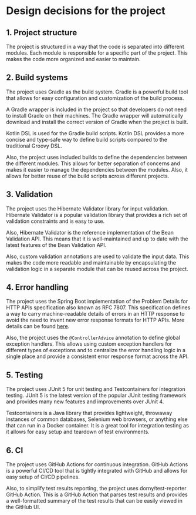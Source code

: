 # Design decisions for the project

## 1. Project structure

The project is structured in a way that the code is separated into different modules. Each module is
responsible for a specific part of the project. This makes the code more organized and easier to
maintain.

## 2. Build systems

The project uses Gradle as the build system. Gradle is a powerful build tool that allows for easy
configuration and customization of the build process.

A Gradle wrapper is included in the project so that developers do not need to install Gradle on
their machines. The Gradle wrapper will automatically download and install the correct version of
Gradle when the project is built.

Kotlin DSL is used for the Gradle build scripts. Kotlin DSL provides a more concise and type-safe
way to define build scripts compared to the traditional Groovy DSL.

Also, the project uses included builds to define the dependencies between the different modules.
This allows for better separation of concerns and makes it easier to manage the dependencies between
the modules. Also, it allows for better reuse of the build scripts across different projects.

## 3. Validation

The project uses the Hibernate Validator library for input validation. Hibernate Validator is a
popular validation library that provides a rich set of validation constraints and is easy to use.

Also, Hibernate Validator is the reference implementation of the Bean Validation API. This means
that
it is well-maintained and up to date with the latest features of the Bean Validation API.

Also, custom validation annotations are used to validate the input data. This makes the code more
readable and maintainable by encapsulating the validation logic in a separate module that can be
reused across the project.

## 4. Error handling

The project uses the Spring Boot implementation of the Problem Details for HTTP APIs specification
also known as RFC 7807. This specification defines a way to carry machine-readable details of errors
in an HTTP response to avoid the need to invent new error response formats for HTTP APIs.
More details can be found [here](https://tools.ietf.org/html/rfc7807).

Also, the project uses the `@ControllerAdvice` annotation to define global exception handlers. This
allows using custom exception handlers for different types of exceptions and to centralize the
error handling logic in a single place and provide a consistent error response format across the
API.

## 5. Testing

The project uses JUnit 5 for unit testing and Testcontainers for integration testing. JUnit 5 is the
latest version of the popular JUnit testing framework and provides many new features and
improvements over JUnit 4.

Testcontainers is a Java library that provides lightweight, throwaway instances of common databases,
Selenium web browsers, or anything else that can run in a Docker container. It is a great tool for
integration testing as it allows for easy setup and teardown of test environments.

## 6. CI

The project uses GitHub Actions for continuous integration. GitHub Actions is a powerful CI/CD tool
that is tightly integrated with GitHub and allows for easy setup of CI/CD pipelines.

Also, to simplify test results reporting, the project uses dorny/test-reporter GitHub Action. This
is a GitHub Action that parses test results and provides a well-formatted summary of the test
results that can be easily viewed in the GitHub UI.


